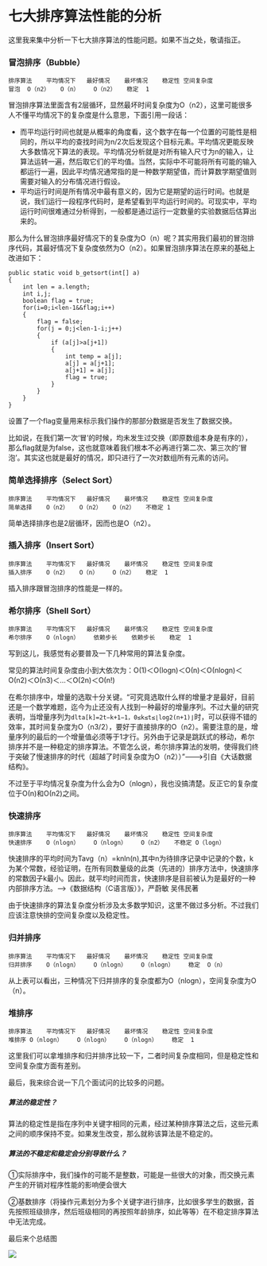 # 七大排序算法性能的分析

这里我来集中分析一下七大排序算法的性能问题。如果不当之处，敬请指正。

### 冒泡排序（Bubble）

    排序算法	平均情况下	最好情况	最坏情况	稳定性	空间复杂度
    冒泡	O（n2）	O（n）	O（n2）	稳定	1

冒泡排序算法里面含有2层循环，显然最坏时间复杂度为O（n2），这里可能很多人不懂平均情况下的复杂度是什么意思，下面引用一段话：

* 而平均运行时间也就是从概率的角度看，这个数字在每一个位置的可能性是相同的，所以平均的查找时间为n/2次后发现这个目标元素。平均情况更能反映大多数情况下算法的表现。平均情况分析就是对所有输入尺寸为n的输入，让算法运转一遍，然后取它们的平均值。当然，实际中不可能将所有可能的输入都运行一遍，因此平均情况通常指的是一种数学期望值，而计算数学期望值则需要对输入的分布情况进行假设。
* 平均运行时间是所有情况中最有意义的，因为它是期望的运行时间。也就是说，我们运行一段程序代码时，是希望看到平均运行时间的。可现实中，平均运行时间很难通过分析得到，一般都是通过运行一定数量的实验数据后估算出来的。

那么为什么冒泡排序最好情况下的复杂度为O（n）呢？其实用我们最初的冒泡排序代码，其最好情况下复杂度依然为O（n2）。如果冒泡排序算法在原来的基础上改进如下：

    public static void b_getsort(int[] a)
    {
        int len = a.length;
        int i,j;
        boolean flag = true;
        for(i=0;i<len-1&&flag;i++)
        {
            flag = false;
            for(j = 0;j<len-1-i;j++)
            {
                if (a[j]>a[j+1])
                {
                    int temp = a[j];
                    a[j] = a[j+1];
                    a[j+1] = a[j];
                    flag = true;
                }
            }
        }
    }

设置了一个flag变量用来标示我们操作的那部分数据是否发生了数据交换。 

比如说，在我们第一次‘冒’的时候，均未发生过交换（即原数组本身是有序的），那么flag就是为false，这也就意味着我们根本不必再进行第二次、第三次的‘冒泡’。其实这也就是最好的情况，即只进行了一次对数组所有元素的访问。

### 简单选择排序（Select Sort）

    排序算法	平均情况下	最好情况	最坏情况	稳定性	空间复杂度
    简单选择	O（n2）	O（n2）	O（n2）	不稳定	1

简单选择排序也是2层循环，因而也是O（n2）。

### 插入排序（Insert Sort）

    排序算法	平均情况下	最好情况	最坏情况	稳定性	空间复杂度
    插入排序	O（n2）	O（n）	O（n2）	稳定	1

插入排序跟冒泡排序的性能是一样的。

### 希尔排序（Shell Sort）

    排序算法	平均情况下	最好情况	最坏情况	稳定性	空间复杂度
    希尔排序	O（nlogn）	依赖步长	依赖步长	稳定	1

写到这儿，我感觉有必要普及一下几种常用的算法复杂度。 

常见的算法时间复杂度由小到大依次为：Ο(1)＜Ο(logn)＜Ο(n)＜Ο(nlogn)＜Ο(n2)＜Ο(n3)＜…＜Ο(2n)＜Ο(n!)

在希尔排序中，增量的选取十分关键。“可究竟选取什么样的增量才是最好，目前还是一个数学难题，迄今为止还没有人找到一种最好的增量序列。不过大量的研究表明，当增量序列为`dlta[k]=2t−k+1−1，0≤k≤t≤⌊log2(n+1)⌋`时，可以获得不错的效率，其时间复杂度为O（n3/2），要好于直接排序的O（n2）。需要注意的是，增量序列的最后的一个增量值必须等于1才行。另外由于记录是跳跃式的移动，希尔排序并不是一种稳定的排序算法。不管怎么说，希尔排序算法的发明，使得我们终于突破了慢速排序的时代（超越了时间复杂度为O（n2））”———>引自《大话数据结构》。

不过至于平均情况复杂度为什么会为O（nlogn），我也没搞清楚。反正它的复杂度位于Ο(n)和Ο(n2)之间。

### 快速排序

    排序算法	平均情况下	最好情况	最坏情况	稳定性	空间复杂度
    快速排序	O（nlogn）	O（nlogn）	O（n2）	不稳定	O（logn）

快速排序的平均时间为Tavg（n）=knln(n),其中n为待排序记录中记录的个数，k为某个常数，经验证明，在所有同数量级的此类（先进的）排序方法中，快速排序的常数因子k最小。因此，就平均时间而言，快速排序是目前被认为是最好的一种内部排序方法。——>《数据结构（C语言版）》，严蔚敏 吴伟民著

由于快速排序的算法复杂度分析涉及太多数学知识，这里不做过多分析。不过我们应该注意快排的空间复杂度以及稳定性。

### 归并排序

    排序算法	平均情况下	最好情况	最坏情况	稳定性	空间复杂度
    归并排序	O（nlogn）	O（nlogn）	O（nlogn）	稳定	O（n）

从上表可以看出，三种情况下归并排序的复杂度都为O（nlogn），空间复杂度为O（n）。

### 堆排序

    排序算法	平均情况下	最好情况	最坏情况	稳定性	空间复杂度
    堆排序	O（nlogn）	O（nlogn）	O（nlogn）	稳定	1

这里我们可以拿堆排序和归并排序比较一下，二者时间复杂度相同，但是稳定性和空间复杂度方面有差别。

最后，我来综合说一下几个面试问的比较多的问题。

##### 算法的稳定性？

算法的稳定性是指在序列中关键字相同的元素，经过某种排序算法之后，这些元素之间的顺序保持不变。如果发生改变，那么就称该算法是不稳定的。

##### 算法的不稳定和稳定会分别导致什么？

①实际排序中，我们操作的可能不是整数，可能是一些很大的对象，而交换元素 产生的开销对程序性能的影响便会很大 

②基数排序（将操作元素划分为多个关键字进行排序，比如很多学生的数据，首先按照班级排序，然后班级相同的再按照年龄排序，如此等等）在不稳定排序算法中无法完成。

最后来个总结图

![](http://biang.io/biangpic/blog/8e550c89246aac6e134519e4ae9bc97d.png)

